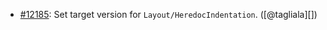 * [#12185](https://github.com/rubocop/rubocop/pull/12185): Set target version for `Layout/HeredocIndentation`. ([@tagliala][])
